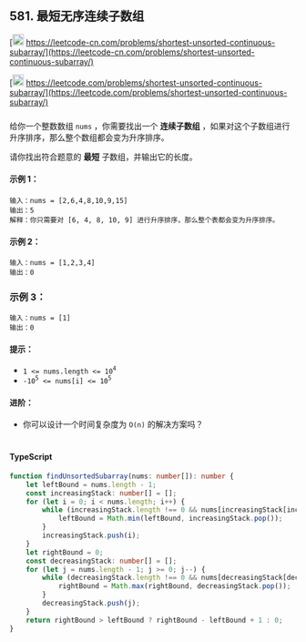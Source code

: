 ## 581. 最短无序连续子数组

[<img src="https://static.leetcode-cn.com/cn-mono-assets/production/assets/logo-dark-cn.c42314a8.svg" height="20" /> https://leetcode-cn.com/problems/shortest-unsorted-continuous-subarray/](https://leetcode-cn.com/problems/shortest-unsorted-continuous-subarray/)

[<img src="https://assets.leetcode.com/static_assets/public/webpack_bundles/images/logo-dark.e99485d9b.svg" height="20"/> https://leetcode.com/problems/shortest-unsorted-continuous-subarray/](https://leetcode.com/problems/shortest-unsorted-continuous-subarray/)

###

给你一个整数数组 `nums` ，你需要找出一个 **连续子数组** ，如果对这个子数组进行升序排序，那么整个数组都会变为升序排序。

请你找出符合题意的 **最短** 子数组，并输出它的长度。

#### 示例 1：

```
输入：nums = [2,6,4,8,10,9,15]
输出：5
解释：你只需要对 [6, 4, 8, 10, 9] 进行升序排序，那么整个表都会变为升序排序。
```

#### 示例 2：

```
输入：nums = [1,2,3,4]
输出：0
```

### 示例 3：

```
输入：nums = [1]
输出：0
```

#### 提示：

-   `1 <= nums.length <= 10`<sup>`4`</sup>
-   `-10`<sup>`5`</sup>` <= nums[i] <= 10`<sup>`5`</sup>

#### 进阶：

-   你可以设计一个时间复杂度为 `O(n)` 的解决方案吗？

#

#### TypeScript

```ts
function findUnsortedSubarray(nums: number[]): number {
    let leftBound = nums.length - 1;
    const increasingStack: number[] = [];
    for (let i = 0; i < nums.length; i++) {
        while (increasingStack.length !== 0 && nums[increasingStack[increasingStack.length - 1]] > nums[i]) {
            leftBound = Math.min(leftBound, increasingStack.pop());
        }
        increasingStack.push(i);
    }
    let rightBound = 0;
    const decreasingStack: number[] = [];
    for (let j = nums.length - 1; j >= 0; j--) {
        while (decreasingStack.length !== 0 && nums[decreasingStack[decreasingStack.length - 1]] < nums[j]) {
            rightBound = Math.max(rightBound, decreasingStack.pop());
        }
        decreasingStack.push(j);
    }
    return rightBound > leftBound ? rightBound - leftBound + 1 : 0;
}
```
